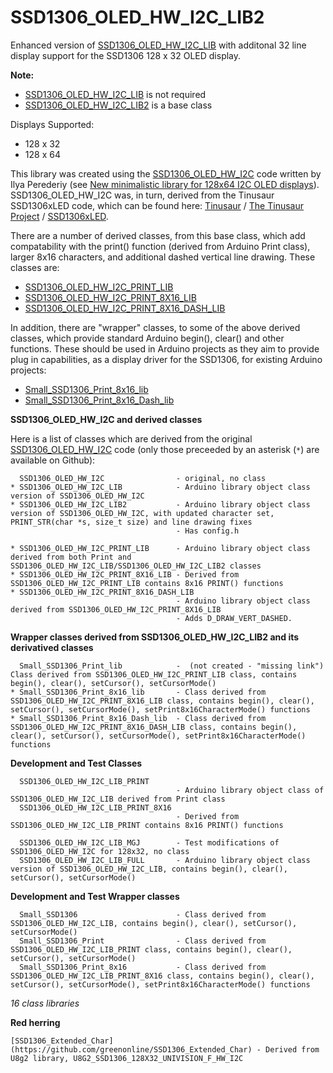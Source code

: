 # SSD1306_OLED_HW_I2C_LIB2
Enhanced version of [SSD1306_OLED_HW_I2C_LIB](https://github.com/greenonline/SSD1306_OLED_HW_I2C_LIB) with additonal 32 line display support for the SSD1306 128 x 32 OLED display.

**Note:**

- [SSD1306_OLED_HW_I2C_LIB](https://github.com/greenonline/SSD1306_OLED_HW_I2C_LIB2) is not required
- [SSD1306_OLED_HW_I2C_LIB2](https://github.com/greenonline/SSD1306_OLED_HW_I2C_LIB2) is a base class

Displays Supported:
 - 128 x 32
 - 128 x 64
 
This library was created using the [SSD1306_OLED_HW_I2C](https://bitbucket.org/paraglider/ssd1306_oled_hw_i2c/) code written by Ilya Perederiy (see [New minimalistic library for 128x64 I2C OLED displays](https://www.reddit.com/r/arduino/comments/63ic5y/new_minimalistic_library_for_128x64_i2c_oled/)). SSD1306_OLED_HW_I2C was, in turn, derived from the Tinusaur SSD1306xLED code, which can be found here: [Tinusaur](https://bitbucket.org/tinusaur/) / [The Tinusaur Project](https://bitbucket.org/account/user/tinusaur/projects/TINUSAUR) / [SSD1306xLED](https://bitbucket.org/tinusaur/ssd1306xled).

There are a number of derived classes, from this base class, which add compatability with the print() function (derived from Arduino Print class), larger 8x16 characters, and additional dashed vertical line drawing. These classes are:

 - [SSD1306_OLED_HW_I2C_PRINT_LIB](https://github.com/greenonline/SSD1306_OLED_HW_I2C_PRINT_LIB)
 - [SSD1306_OLED_HW_I2C_PRINT_8X16_LIB](https://github.com/greenonline/SSD1306_OLED_HW_I2C_PRINT_8X16_LIB)
 - [SSD1306_OLED_HW_I2C_PRINT_8X16_DASH_LIB](https://github.com/greenonline/SSD1306_OLED_HW_I2C_PRINT_8X16_DASH_LIB)
 
 In addition, there are "wrapper" classes, to some of the above derived classes, which provide standard Arduino begin(), clear() and other functions. These should be used in Arduino projects as they aim to provide plug in capabilities, as a display driver for the SSD1306, for existing Arduino projects:
 
  - [Small_SSD1306_Print_8x16_lib](https://github.com/greenonline/Small_SSD1306_Print_8x16_lib)
  - [Small_SSD1306_Print_8x16_Dash_lib](https://github.com/greenonline/Small_SSD1306_Print_8x16_Dash_lib)

**SSD1306_OLED_HW_I2C and derived classes**

Here is a list of classes which are derived from the original [SSD1306_OLED_HW_I2C](https://bitbucket.org/paraglider/ssd1306_oled_hw_i2c/) code (only those preceeded by an asterisk (`*`) are available on Github):

      SSD1306_OLED_HW_I2C                - original, no class
    * SSD1306_OLED_HW_I2C_LIB            - Arduino library object class version of SSD1306_OLED_HW_I2C
    * SSD1306_OLED_HW_I2C_LIB2           - Arduino library object class version of SSD1306_OLED_HW_I2C, with updated character set, PRINT_STR(char *s, size_t size) and line drawing fixes
                                         - Has config.h

    * SSD1306_OLED_HW_I2C_PRINT_LIB      - Arduino library object class derived from both Print and SSD1306_OLED_HW_I2C_LIB/SSD1306_OLED_HW_I2C_LIB2 classes
    * SSD1306_OLED_HW_I2C_PRINT_8X16_LIB - Derived from SSD1306_OLED_HW_I2C_PRINT_LIB contains 8x16 PRINT() functions
    * SSD1306_OLED_HW_I2C_PRINT_8X16_DASH_LIB   
                                         - Arduino library object class derived from SSD1306_OLED_HW_I2C_PRINT_8X16_LIB 
                                         - Adds D_DRAW_VERT_DASHED. 

**Wrapper classes derived from SSD1306_OLED_HW_I2C_LIB2 and its derivatived classes**
    
      Small_SSD1306_Print_lib            -  (not created - "missing link") Class derived from SSD1306_OLED_HW_I2C_PRINT_LIB class, contains begin(), clear(), setCursor(), setCursorMode()
    * Small_SSD1306_Print_8x16_lib       - Class derived from SSD1306_OLED_HW_I2C_PRINT_8X16_LIB class, contains begin(), clear(), setCursor(), setCursorMode(), setPrint8x16CharacterMode() functions
    * Small_SSD1306_Print_8x16_Dash_lib  - Class derived from SSD1306_OLED_HW_I2C_PRINT_8X16_DASH_LIB class, contains begin(), clear(), setCursor(), setCursorMode(), setPrint8x16CharacterMode() functions

**Development and Test Classes**

      SSD1306_OLED_HW_I2C_LIB_PRINT
                                         - Arduino library object class of SSD1306_OLED_HW_I2C_LIB derived from Print class
      SSD1306_OLED_HW_I2C_LIB_PRINT_8X16
                                         - Derived from SSD1306_OLED_HW_I2C_LIB_PRINT contains 8x16 PRINT() functions

      SSD1306_OLED_HW_I2C_LIB_MGJ        - Test modifications of SSD1306_OLED_HW_I2C for 128x32, no class
      SSD1306_OLED_HW_I2C_LIB_FULL       - Arduino library object class version of SSD1306_OLED_HW_I2C_LIB, contains begin(), clear(), setCursor(), setCursorMode()

**Development and Test Wrapper classes**
    
      Small_SSD1306                      - Class derived from SSD1306_OLED_HW_I2C_LIB, contains begin(), clear(), setCursor(), setCursorMode()
      Small_SSD1306_Print                - Class derived from SSD1306_OLED_HW_I2C_LIB_PRINT class, contains begin(), clear(), setCursor(), setCursorMode()
      Small_SSD1306_Print_8x16           - Class derived from SSD1306_OLED_HW_I2C_LIB_PRINT_8X16 class, contains begin(), clear(), setCursor(), setCursorMode(), setPrint8x16CharacterMode() functions

*16 class libraries*



**Red herring**
   
    [SSD1306_Extended_Char](https://github.com/greenonline/SSD1306_Extended_Char) - Derived from U8g2 library, U8G2_SSD1306_128X32_UNIVISION_F_HW_I2C
